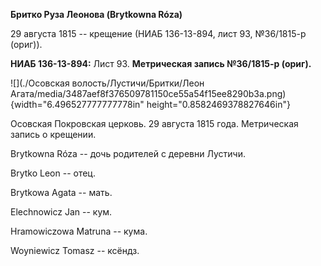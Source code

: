 **Бритко Руза Леонова (Brytkowna Róza)**

29 августа 1815 -- крещение (НИАБ 136-13-894, лист 93, №36/1815-р
(ориг)).

**НИАБ 136-13-894:** Лист 93. **Метрическая запись №36/1815-р (ориг).**

![](./Осовская волость/Лустичи/Бритки/Леон Агата/media/3487aef8f376509781150ce55a54f15ee8290b3a.png){width="6.496527777777778in"
height="0.8582469378827646in"}

Осовская Покровская церковь. 29 августа 1815 года. Метрическая запись о
крещении.

Brytkowna Róza -- дочь родителей с деревни Лустичи.

Brytko Leon -- отец.

Brytkowa Agata -- мать.

Elechnowicz Jan -- кум.

Hramowiczowa Matruna -- кума.

Woyniewicz Tomasz -- ксёндз.
